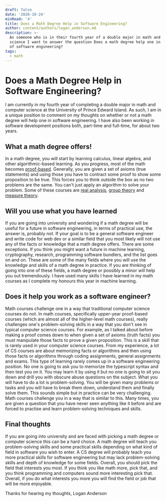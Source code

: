 ```yaml
---
draft: false
date: '2020-10-24'
minRead: '4'
title: Does a Math Degree Help in Software Engineering?
author: content/authors/logan_anderson.md
description: >-
  As someone who is in their fourth year of a double major in math and computer
  science I want to answer the question Does a math degree help one in the field
  of software engineering?
tags:
  - math
---
```



# Does a Math Degree Help in Software Engineering?

I am currently in my fourth year of completing a double major in math and computer science at the University of Prince Edward Island. As such, I am in a unique position to comment on my thoughts on whether or not a math degree will help one in software engineering. I have also been working in software development positions both, part-time and full-time, for about two years.

## What a math degree offers!

In a math degree, you will start by learning calculus, linear algebra, and other algorithmic-based learning. As you progress, most of the math becomes [proof-based](https://en.wikipedia.org/wiki/Mathematical_proof). Generally, you are given a set of axioms (true statements) and using those you have to contract some proof to show some proposition to be true. This forces you to think outside the box as no two problems are the same. You can't just apply an algorithm to solve your problem. Some of these courses are [real analysis](https://en.wikipedia.org/wiki/Real_analysis), [group theory](https://en.wikipedia.org/wiki/Group_theory) and [measure theory](<https://en.wikipedia.org/wiki/Measure_(mathematics)>).

## Will you use what you have learned

If you are going into university and wondering if a math degree will be useful for a future in software engineering, in terms of practical use, the answer is, probably not. If your goal is to be a general software engineer and write code for web dev or a similar field that you most likely will not use any of the facts or knowledge that a math degree offers. There are some exceptions. If you think you might want a future in machine learning, cryptography, research, programming software bundlers, and the list goes on and on. These are some of the many fields where you will use the knowledge and skills of a math degree in practice. If you are thinking of going into one of these fields, a math degree or possibly a minor will help you out tremendously. I have used many skills I have learned in my math courses as I complete my honours this year in machine learning.

## Does it help you work as a software engineer?

Math courses challenge one in a way that traditional computer science courses do not. In math courses, specifically upper-year proof-based courses (which are almost all of the higher-level math courses), really challenges one's problem-solving skills in a way that you don't see in typical computer science courses. For example, as I talked about before making a proof comes down to when given a set of axioms (truth facts) you must manipulate those facts to prove a given proposition. This is a skill that is rarely used in your computer science courses. From my experience, a lot of CS courses are about memorizing facts or algorithms and then using those facts or algorithms through coding assignments, general assignments and exams. This type of learning rarely comes up in a software engineering position. No one is going to ask you to memorize the typescript syntax and then test you on it. You may learn it by using it but no one is going to sit you down and drill you with obscure abuse questions on the subject. What you will have to do a lot is problem-solving. You will be given many problems or tasks and you will have to break them down, understand them and finally solve them. This sounds simple but in practice can be very challenging. Math courses challenge you in a way that is similar to this. Many times, you are given a question that you have never seen anything like it before and are forced to practise and learn problem-solving techniques and skills.

## Final thoughts

If you are going into university and are faced with picking a math degree or computer science this can be a hard choice. A math degree will teach you problem-solving skills and some practical skills depending on what kind of field in software you wish to enter. A CS degree will probably teach you more practical skills for software engineering but may lack problem-solving skills and depth of knowledge for some fields. Overall, you should pick the field that interests you most. If you think you like math more, pick that, and you think programming and computers sound more interesting pick that. Overall, if you do what interests you more you will find the field or job that will be more enjoyable.

Thanks for hearing my thoughts, Logan Anderson
